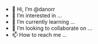 - 👋 Hi, I’m @danorr
- 👀 I’m interested in ...
- 🌱 I’m currently learning ...
- 💞️ I’m looking to collaborate on ...
- 📫 How to reach me ...

<!---
danielkorr/danielkorr is a ✨ special ✨ repository because its `README.md` (this file) appears on your GitHub profile.
You can click the Preview link to take a look at your changes.
--->

